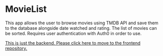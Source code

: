 # MovieList
This app allows the user to browse movies using TMDB API and save them to the database alongside date watched and rating. The list of movies can be sorted. Requires user authentication with Auth0 in order to use.

[This is just the backend. Please click here to move to the frontend repository.](https://github.com/Ravord/MovieList)

